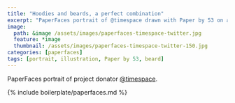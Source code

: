 ```yaml
---
title: "Hoodies and beards, a perfect combination"
excerpt: "PaperFaces portrait of @timespace drawn with Paper by 53 on an iPad."
image: 
  path: &image /assets/images/paperfaces-timespace-twitter.jpg 
  feature: *image
  thumbnail: /assets/images/paperfaces-timespace-twitter-150.jpg
categories: [paperfaces]
tags: [portrait, illustration, Paper by 53, beard]
---
```


PaperFaces portrait of project donator [@timespace](https://twitter.com/timespace).

{% include boilerplate/paperfaces.md %}
